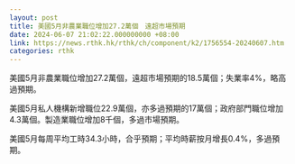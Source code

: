 ```yaml
---
layout: post
title: 美國5月非農業職位增加27.2萬個　遠超市場預期
date: 2024-06-07 21:02:22.000000000 +08:00
link: https://news.rthk.hk/rthk/ch/component/k2/1756554-20240607.htm
categories: rthk
---
```


美國5月非農業職位增加27.2萬個，遠超市場預期的18.5萬個；失業率4%，略高過預期。

美國5月私人機構新增職位22.9萬個，亦多過預期的17萬個；政府部門職位增加4.3萬個。製造業職位增加8千個，多過市場預期。

美國5月每周平均工時34.3小時，合乎預期；平均時薪按月增長0.4%，多過預期。
